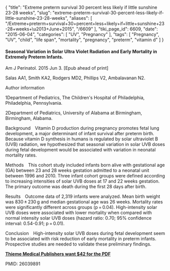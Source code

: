 {
    "title": "Extreme preterm survival 30 percent less likely if little sunshine 23-28 weeks",
    "slug": "extreme-preterm-survival-30-percent-less-likely-if-little-sunshine-23-28-weeks",
    "aliases": [
        "/Extreme+preterm+survival+30+percent+less+likely+if+little+sunshine+23-28+weeks+\u2013+June+2015",
        "/6609"
    ],
    "tiki_page_id": 6609,
    "date": "2015-06-04",
    "categories": [
        "UV",
        "Pregnancy"
    ],
    "tags": [
        "Pregnancy",
        "UV",
        "child",
        "life span",
        "mortality",
        "pregnancy",
        "preterm",
        "vitamin d"
    ]
}


#### Seasonal Variation in Solar Ultra Violet Radiation and Early Mortality in Extremely Preterm Infants.

Am J Perinatol. 2015 Jun 3. <span>[Epub ahead of print]</span>

Salas AA1, Smith KA2, Rodgers MD2, Phillips V2, Ambalavanan N2.

Author information

1Department of Pediatrics, The Children's Hospital of Philadelphia, Philadelphia, Pennsylvania.

2Department of Pediatrics, University of Alabama at Birmingham, Birmingham, Alabama.

Background Vitamin D production during pregnancy promotes fetal lung development, a major determinant of infant survival after preterm birth. Because vitamin D synthesis in humans is regulated by solar ultraviolet B (UVB) radiation, we hypothesized that seasonal variation in solar UVB doses during fetal development would be associated with variation in neonatal mortality rates. 

Methods This cohort study included infants born alive with gestational age (GA) between 23 and 28 weeks gestation admitted to a neonatal unit between 1996 and 2010. Three infant cohort groups were defined according to increasing intensities of solar UVB doses at 17 and 22 weeks gestation. The primary outcome was death during the first 28 days after birth. 

Results Outcome data of 2,319 infants were analyzed. Mean birth weight was 830 ± 230 g and median gestational age was 26 weeks. Mortality rates were significantly different across groups (p = 0.04). High-intensity solar UVB doses were associated with lower mortality when compared with normal intensity solar UVB doses (hazard ratio: 0.70; 95% confidence interval: 0.54-0.91; p = 0.01).

Conclusion High-intensity solar UVB doses during fetal development seem to be associated with risk reduction of early mortality in preterm infants. Prospective studies are needed to validate these preliminary findings.

 **[Thieme Medical Publishers  want $42 for the PDF](http://articleworks.cadmus.com/buy?c=566895&lang=en&journal=&publication_id=s-00000009&url=https%3A%2F%2Fwww.thieme-connect.de%2Fproducts%2Fejournals%2Fpull%2F10.1055%2Fs-0035-1554797&url_back=https%3A%2F%2Fwww.thieme-connect.de%2Fproducts%2Fejournals%2Fabstract%2F10.1055%2Fs-0035-1554797&usertype=s-00000009&title=Seasonal+Variation+in+Solar+Ultra+Violet+Radiation+and+Early+Mortality+in+Extremely+Preterm+Infants&authors=Salas%2CAriel+A.Smith%2CKelly+A.Rodgers%2CMackenzie+D.Phillips%2CVivienAmbalavanan%2CNamasivayam&startpage=&buyopt=31&q=1)** 

PMID: 26039891